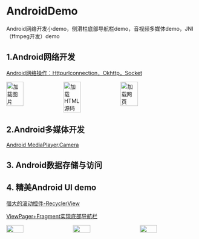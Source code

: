 # AndroidDemo
Android网络开发小demo，侧滑栏底部导航栏demo，音视频多媒体demo，JNI（ffmpeg开发）demo




## 1.Android网络开发
[Android网络操作：Httpurlconnection，Okhttp，Socket](https://github.com/shizishen/AnroidDemo/blob/master/androidnet/androidnet_README.md)

<div style="display: flex;">
  <img src="https://github.com/shizishen/AnroidDemo/assets/85082613/f32bed33-366d-4d0d-9301-1f0d08fe991a" alt="加载图片" style="width: 30%;">
  <img src="https://github.com/shizishen/AnroidDemo/assets/85082613/20072515-1e26-4064-aa89-c6993abfd38b" alt="加载HTML源码" style="width: 30%;">
  <img src="https://github.com/shizishen/AnroidDemo/assets/85082613/2106bb23-2266-4b9b-a245-5e67ddfe8416" alt="加载网页" style="width: 30%;">
</div>

## 2.Android多媒体开发
[Android MediaPlayer,Camera](https://github.com/shizishen/AnroidDemo/blob/master/androidmedia/Androidmedia_README.md)

## 3. Android数据存储与访问

## 4. 精美Android UI demo
[强大的滚动控件-RecyclerView](https://github.com/shizishen/AnroidDemo/blob/master/androidui/README.md#1-recyclerview%E7%9A%84%E4%BD%BF%E7%94%A8%E5%8F%82%E8%80%83%E7%AC%AC%E4%B8%80%E8%A1%8C%E4%BB%A3%E7%A0%81)

[ViewPager+Fragment实现底部导航栏](https://github.com/shizishen/AnroidDemo/blob/master/androidui/README.md#2-viewpagerfragment%E5%AE%9E%E7%8E%B0%E5%BA%95%E9%83%A8%E5%AF%BC%E8%88%AA%E6%A0%8F)

<div style="display: flex; justify-content: space-between;">
    <img src="https://github.com/shizishen/AnroidDemo/assets/85082613/3640397c-98dd-4040-82fa-f57c1aaa39b3" style="width: 30%; margin-right: 2%;">
  <img src="https://github.com/shizishen/AnroidDemo/assets/85082613/a31ca04c-cd2c-4324-a95c-d9ca2a26d3ad" style="width: 30%; margin-right: 2%;">
  <img src="https://github.com/shizishen/AnroidDemo/assets/85082613/46b038d2-edb1-4ee0-af9d-bf1f1b08757e" style="width: 30%;">
</div>
